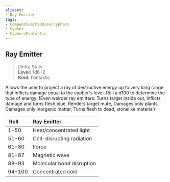 ```yaml
---
aliases:
- Ray Emitter
tags:
- Compendium/CSRD/en/Cyphers
- Cypher
- Cypher/Fantastic
---
```


  
## Ray Emitter  
>[!info] Stats  
> **Level:** 1d6+2  
> **Kind:** Fantastic
  
Allows the user to project a ray of destructive energy up to very long range that inflicts damage equal to the cypher's level. Roll a d100 to determine the type of energy. (Even weirder ray emitters: Turns target inside out, Inflicts damage and turns flesh blue, Renders target mute, Damages only plants, Damages only inorganic matter, Turns flesh to dead, stonelike material)  

|  Roll &nbsp; &nbsp; &nbsp; | Ray Emitter  |  
| ------------- | :----------- |  
| 1-50 | Heat/concentrated light |  
| 51-60 | Cell-disrupting radiation |  
| 61-80 | Force |  
| 81-87 | Magnetic wave |  
| 88-93 | Molecular bond disruption |  
| 94-100 | Concentrated cold |